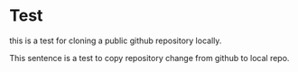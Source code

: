 # Test
this is a test for cloning a public github repository locally.

This sentence is a test to copy repository change from github to local repo.


